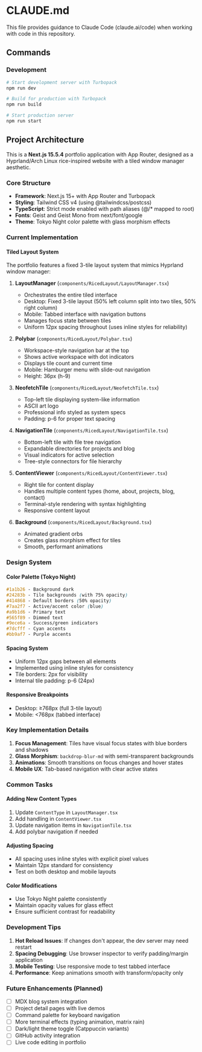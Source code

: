 # CLAUDE.md

This file provides guidance to Claude Code (claude.ai/code) when working with code in this repository.

## Commands

### Development
```bash
# Start development server with Turbopack
npm run dev

# Build for production with Turbopack
npm run build

# Start production server
npm run start
```

## Project Architecture

This is a **Next.js 15.5.4** portfolio application with App Router, designed as a Hyprland/Arch Linux rice-inspired website with a tiled window manager aesthetic.

### Core Structure
- **Framework**: Next.js 15+ with App Router and Turbopack
- **Styling**: Tailwind CSS v4 (using @tailwindcss/postcss)
- **TypeScript**: Strict mode enabled with path aliases (@/* mapped to root)
- **Fonts**: Geist and Geist Mono from next/font/google
- **Theme**: Tokyo Night color palette with glass morphism effects

### Current Implementation

#### Tiled Layout System
The portfolio features a fixed 3-tile layout system that mimics Hyprland window manager:

1. **LayoutManager** (`components/RicedLayout/LayoutManager.tsx`)
   - Orchestrates the entire tiled interface
   - Desktop: Fixed 3-tile layout (50% left column split into two tiles, 50% right column)
   - Mobile: Tabbed interface with navigation buttons
   - Manages focus state between tiles
   - Uniform 12px spacing throughout (uses inline styles for reliability)

2. **Polybar** (`components/RicedLayout/Polybar.tsx`)
   - Workspace-style navigation bar at the top
   - Shows active workspace with dot indicators
   - Displays tile count and current time
   - Mobile: Hamburger menu with slide-out navigation
   - Height: 36px (h-9)

3. **NeofetchTile** (`components/RicedLayout/NeofetchTile.tsx`)
   - Top-left tile displaying system-like information
   - ASCII art logo
   - Professional info styled as system specs
   - Padding: p-6 for proper text spacing

4. **NavigationTile** (`components/RicedLayout/NavigationTile.tsx`)
   - Bottom-left tile with file tree navigation
   - Expandable directories for projects and blog
   - Visual indicators for active selection
   - Tree-style connectors for file hierarchy

5. **ContentViewer** (`components/RicedLayout/ContentViewer.tsx`)
   - Right tile for content display
   - Handles multiple content types (home, about, projects, blog, contact)
   - Terminal-style rendering with syntax highlighting
   - Responsive content layout

6. **Background** (`components/RicedLayout/Background.tsx`)
   - Animated gradient orbs
   - Creates glass morphism effect for tiles
   - Smooth, performant animations

### Design System

#### Color Palette (Tokyo Night)
```css
#1a1b26 - Background dark
#24283b - Tile backgrounds (with 75% opacity)
#414868 - Default borders (50% opacity)
#7aa2f7 - Active/accent color (blue)
#a9b1d6 - Primary text
#565f89 - Dimmed text
#9ece6a - Success/green indicators
#7dcfff - Cyan accents
#bb9af7 - Purple accents
```

#### Spacing System
- Uniform 12px gaps between all elements
- Implemented using inline styles for consistency
- Tile borders: 2px for visibility
- Internal tile padding: p-6 (24px)

#### Responsive Breakpoints
- Desktop: ≥768px (full 3-tile layout)
- Mobile: <768px (tabbed interface)

### Key Implementation Details

1. **Focus Management**: Tiles have visual focus states with blue borders and shadows
2. **Glass Morphism**: `backdrop-blur-md` with semi-transparent backgrounds
3. **Animations**: Smooth transitions on focus changes and hover states
4. **Mobile UX**: Tab-based navigation with clear active states

### Common Tasks

#### Adding New Content Types
1. Update `ContentType` in `LayoutManager.tsx`
2. Add handling in `ContentViewer.tsx`
3. Update navigation items in `NavigationTile.tsx`
4. Add polybar navigation if needed

#### Adjusting Spacing
- All spacing uses inline styles with explicit pixel values
- Maintain 12px standard for consistency
- Test on both desktop and mobile layouts

#### Color Modifications
- Use Tokyo Night palette consistently
- Maintain opacity values for glass effect
- Ensure sufficient contrast for readability

### Development Tips

1. **Hot Reload Issues**: If changes don't appear, the dev server may need restart
2. **Spacing Debugging**: Use browser inspector to verify padding/margin application
3. **Mobile Testing**: Use responsive mode to test tabbed interface
4. **Performance**: Keep animations smooth with transform/opacity only

### Future Enhancements (Planned)
- [ ] MDX blog system integration
- [ ] Project detail pages with live demos
- [ ] Command palette for keyboard navigation
- [ ] More terminal effects (typing animation, matrix rain)
- [ ] Dark/light theme toggle (Catppuccin variants)
- [ ] GitHub activity integration
- [ ] Live code editing in portfolio